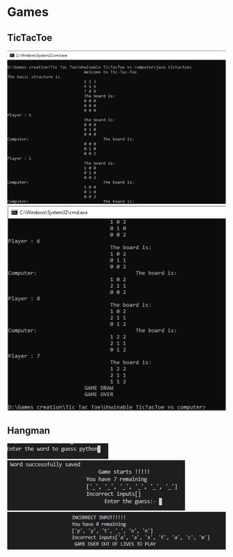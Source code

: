 # Games

## TicTacToe
![alt text](https://github.com/omrawal/Images/blob/master/ttVsC1.png?raw=true)<br>
![alt text](https://github.com/omrawal/Images/blob/master/ttVsC2.png?raw=true)<br>

## Hangman
![alt text](https://github.com/omrawal/Images/blob/master/h01.png?raw=true)<br>
![alt text](https://github.com/omrawal/Images/blob/master/h02.png?raw=true)<br>
![alt text](https://github.com/omrawal/Images/blob/master/h1.png?raw=true)<br>
